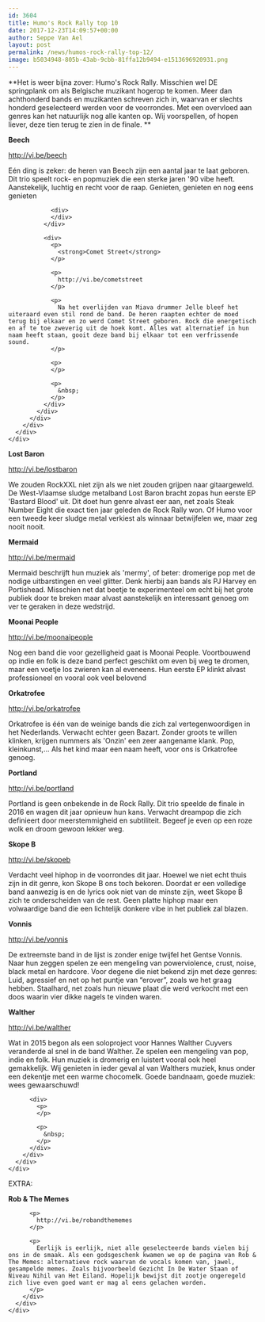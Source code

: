 ```yaml
---
id: 3604
title: Humo's Rock Rally top 10
date: 2017-12-23T14:09:57+00:00
author: Seppe Van Ael
layout: post
permalink: /news/humos-rock-rally-top-12/
image: b5034948-805b-43ab-9cbb-81ffa12b9494-e1513696920931.png
---
```

**Het is weer bijna zover: Humo's Rock Rally. Misschien wel DE springplank om als Belgische muzikant hogerop te komen. Meer dan achthonderd bands en muzikanten schreven zich in, waarvan er slechts honderd geselecteerd werden voor de voorrondes. Met een overvloed aan genres kan het natuurlijk nog alle kanten op. Wij voorspellen, of hopen liever, deze tien terug te zien in de finale. **

**Beech**

http://vi.be/beech

<div class="_ua2">
  <div class="_4tdv">
    <div class="_5wd4 _1nc7">
      <div class="_h8t">
        <div class="_5wd9 direction_ltr">
          <div class="_5wde _n4o">
            <div class="_5w1r _3_om _5wdf">
              <div class="_4gx_">
                <div class="_d97">
                  <span class="_5yl5">Eén ding is zeker: de heren van Beech zijn een aantal jaar te laat geboren. Dit trio speelt rock- en popmuziek die een sterke jaren '90 vibe heeft. Aanstekelijk, luchtig en recht voor de raap. Genieten, genieten en nog eens genieten</span>
                </div>
                
                <div>
                </div>
              </div>
              
              <div>
                <p>
                  <strong>Comet Street</strong>
                </p>
                
                <p>
                  http://vi.be/cometstreet
                </p>
                
                <p>
                  Na het overlijden van Miava drummer Jelle bleef het uiteraard even stil rond de band. De heren raapten echter de moed terug bij elkaar en zo werd Comet Street geboren. Rock die energetisch en af te toe zweverig uit de hoek komt. Alles wat alternatief in hun naam heeft staan, gooit deze band bij elkaar tot een verfrissende sound.
                </p>
                
                <p>
                </p>
                
                <p>
                  &nbsp;
                </p>
              </div>
            </div>
          </div>
        </div>
      </div>
    </div>
  </div>
</div>

**Lost Baron**

http://vi.be/lostbaron

We zouden RockXXL niet zijn als we niet zouden grijpen naar gitaargeweld. De West-Vlaamse sludge metalband Lost Baron bracht zopas hun eerste EP 'Bastard Blood' uit. Dit doet hun genre alvast eer aan, net zoals Steak Number Eight die exact tien jaar geleden de Rock Rally won. Of Humo voor een tweede keer sludge metal verkiest als winnaar betwijfelen we, maar zeg nooit nooit.



**Mermaid**

http://vi.be/mermaid

Mermaid beschrijft hun muziek als 'mermy', of beter: dromerige pop met de nodige uitbarstingen en veel glitter. Denk hierbij aan bands als PJ Harvey en Portishead. Misschien net dat beetje te experimenteel om echt bij het grote publiek door te breken maar alvast aanstekelijk en interessant genoeg om ver te geraken in deze wedstrijd.



**Moonai People**

http://vi.be/moonaipeople

Nog een band die voor gezelligheid gaat is Moonai People. Voortbouwend op indie en folk is deze band perfect geschikt om even bij weg te dromen, maar een voetje los zwieren kan al eveneens. Hun eerste EP klinkt alvast professioneel en vooral ook veel belovend



**Orkatrofee**

http://vi.be/orkatrofee

Orkatrofee is één van de weinige bands die zich zal vertegenwoordigen in het Nederlands. Verwacht echter geen Bazart. Zonder groots te willen klinken, krijgen nummers als 'Onzin' een zeer aangename klank. Pop, kleinkunst,&#8230; Als het kind maar een naam heeft, voor ons is Orkatrofee genoeg.



**Portland**

http://vi.be/portland

Portland is geen onbekende in de Rock Rally. Dit trio speelde de finale in 2016 en wagen dit jaar opnieuw hun kans. Verwacht dreampop die zich definieert door meerstemmigheid en subtiliteit. Begeef je even op een roze wolk en droom gewoon lekker weg.



**Skope B**

http://vi.be/skopeb

Verdacht veel hiphop in de voorrondes dit jaar. Hoewel we niet echt thuis zijn in dit genre, kon Skope B ons toch bekoren. Doordat er een volledige band aanwezig is en de lyrics ook niet van de minste zijn, weet Skope B zich te onderscheiden van de rest. Geen platte hiphop maar een volwaardige band die een lichtelijk donkere vibe in het publiek zal blazen.



**Vonnis**

http://vi.be/vonnis

De extreemste band in de lijst is zonder enige twijfel het Gentse Vonnis. Naar hun zeggen spelen ze een mengeling van powerviolence, crust, noise, black metal en hardcore. Voor degene die niet bekend zijn met deze genres: Luid, agressief en net op het puntje van &#8220;erover&#8221;, zoals we het graag hebben. Staalhard, net zoals hun nieuwe plaat die werd verkocht met een doos waarin vier dikke nagels te vinden waren.



**Walther**

http://vi.be/walther

<div class="_h8t">
  <div class="_5wd9 direction_ltr">
    <div class="_5wde _n4o">
      <div class="_5w1r _3_om _5wdf">
        <div class="_4gx_">
          <div class="_d97">
            <span class="_5yl5">Wat in 2015 begon als een soloproject voor Hannes Walther Cuyvers veranderde al snel in de band Walther. Ze spelen een mengeling van pop, indie en folk. Hun muziek is dromerig en luistert vooral ook heel gemakkelijk. Wij genieten in ieder geval al van Walthers muziek, knus onder een dekentje met een warme chocomelk. Goede bandnaam, goede muziek: wees gewaarschuwd! </span>
          </div>
          
          <div>
            <p>
            </p>
            
            <p>
              &nbsp;
            </p>
          </div>
        </div>
      </div>
    </div>
  </div>
</div>

<div>
  EXTRA:
</div>

<div class="_h8t">
  <div class="_5wd9 direction_ltr">
    <div class="_5wde _n4o">
      <div class="_5w1r _3_om _5wdf">
        <div class="_4gx_">
          <p>
            <strong>Rob & The Meme</strong><strong>s</strong>
          </p>
          
          <p>
            http://vi.be/robandthememes
          </p>
          
          <p>
            Eerlijk is eerlijk, niet alle geselecteerde bands vielen bij ons in de smaak. Als een godsgeschenk kwamen we op de pagina van Rob & The Memes: alternatieve rock waarvan de vocals komen van, jawel, gesampelde memes. Zoals bijvoorbeeld Gezicht In De Water Staan of Niveau Nihil van Het Eiland. Hopelijk bewijst dit zootje ongeregeld zich live even goed want er mag al eens gelachen worden.
          </p>
        </div>
      </div>
    </div>
  </div>
</div>
